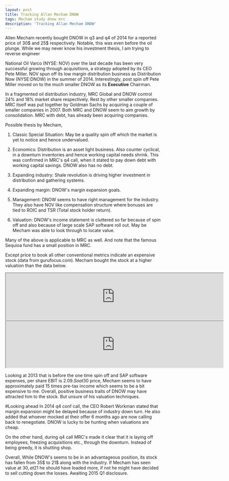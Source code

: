 ```yaml
---
layout: post
title: Tracking Allan Mecham DNOW
tags: Mecham study dnow mrc
description: 'Tracking Allan Mecham DNOW'
---
```


Allen Mecham recently bought DNOW in q3 and q4 of 2014 for a reported price of 30$ and 25$ respectively. Notable, this was even before the oil plunge.
While we may never know his investment thesis, I am trying to reverse engineer

National Oil Varco (NYSE: NOV) over the last decade has been very successful growing through acquisitions, a strategy adopted by its CEO Pete Miller.
NOV spun off its low margin distribution business as Distribution Now (NYSE:DNOW) in the summer of 2014.
Interestingly, post spin off Pete Miller moved on to the much smaller DNOW as its **Executive** Chairman.

In a fragmented oil distribution industry, MRC Global and DNOW control 24% and 18% market share respectively. Rest by other smaller companies.
 MRC itself was put together by Goldman Sachs by acquiring a couple of smaller companies in 2007.  Both MRC and DNOW seem to aim growth by consolidation.
 MRC with debt, has already been acquiring companies.

Possible thesis by Mecham,

1. Classic Special Situation:
May be a quality spin off which the market is yet to notice and hence undervalued.

2.  Economics:
Distribution is an asset light business. Also counter cyclical, in a downturn inventories and hence working capital needs shrink.
 This was confirmed in MRC's q4 call, when it stated to pay down debt with working capital savings. DNOW also has no debt.

3.  Expanding industry:
Shale revolution is driving higher investment in distribution and gathering systems.

4.  Expanding margin:
DNOW's margin expansion goals.

5. Management:
DNOW seems to have right management for the industry. They also have NOV like compensation structure where bonuses are tied to ROIC and TSR (Total stock holder return).

6. Valuation:
DNOW's income statement is cluttered so far because of spin off and also because of large scale SAP software roll out. May be Mecham was able to look through to locate value.

Many of the above is applicable to MRC as well. And note that the famous Sequioa fund has a small position in MRC.

Except price to book all other conventional metrics indicate an expensive stock (data from gurufocus.com).
Mecham bought the stock at a higher valuation than the data below.
<iframe width='700' height='150'
src="https://docs.google.com/spreadsheets/d/1sO7G3Sf47B06pEZStdJ3_Vy2-UXXv5pSNT63LstmTdk/pubhtml?gid=0&amp;single=true&amp;widget=true&amp;headers=false">
</iframe>


<iframe width='700' height='150'
src="https://docs.google.com/spreadsheets/d/1sO7G3Sf47B06pEZStdJ3_Vy2-UXXv5pSNT63LstmTdk/gviz/tq?tq=select%20Mkt%20Cap%2C%20Date">
</iframe>

Looking at 2013 that is before the one time spin off and SAP software expenses, per share EBIT is 2.09$. So at 30$ price, Mecham
seems to have approximately paid 15 times pre-tax income which seems to be a bit expensive to me.
Overall, positive business traits of DNOW may have attracted him to the stock.
But unsure of his valuation techniques.

#Looking ahead
In 2014 q4 conf call, the CEO Robert Workman stated that margin expansion might be delayed because of industry down turn.
He also added that whoever mocked at their offer 6 months ago are now calling back to renegotiate.
DNOW is lucky to be hunting when valuations are cheap.

On the other hand, during q4 call MRC's made it clear that it is laying off employees, freezing acquisitions etc., through the downturn.
Instead of being greedy, it is shutting shop.

Overall, While DNOW's seems to be in an advantageous position, its stock has fallen from 35$ to 21$ along with the industry.
If Mecham has seen value at 30$, at 21$ he should have loaded more, if not he might have decided to sell cutting down the losses.
Awaiting 2015 Q1 disclosure.
